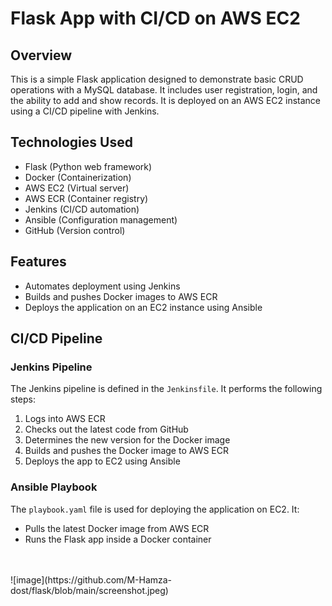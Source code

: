 # Flask App with CI/CD on AWS EC2

## Overview

This is a simple Flask application designed to demonstrate basic CRUD operations with a MySQL database. It includes user registration, login, and the ability to add and show records. It is deployed on an AWS EC2 instance using a CI/CD pipeline with Jenkins.

## Technologies Used

- Flask (Python web framework)
- Docker (Containerization)
- AWS EC2 (Virtual server)
- AWS ECR (Container registry)
- Jenkins (CI/CD automation)
- Ansible (Configuration management)
- GitHub (Version control)

## Features

- Automates deployment using Jenkins
- Builds and pushes Docker images to AWS ECR
- Deploys the application on an EC2 instance using Ansible


## CI/CD Pipeline

### Jenkins Pipeline

The Jenkins pipeline is defined in the `Jenkinsfile`. It performs the following steps:

1. Logs into AWS ECR
2. Checks out the latest code from GitHub
3. Determines the new version for the Docker image
4. Builds and pushes the Docker image to AWS ECR
5. Deploys the app to EC2 using Ansible

### Ansible Playbook

The `playbook.yaml` file is used for deploying the application on EC2. It:

- Pulls the latest Docker image from AWS ECR
- Runs the Flask app inside a Docker container

<br>
<br>
![image](https://github.com/M-Hamza-dost/flask/blob/main/screenshot.jpeg)

